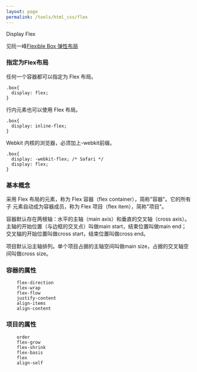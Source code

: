 ```yaml
---
layout: page
permalink: /tools/html_css/flex
---
```


Display Flex

见阮一峰[Flexible Box 弹性布局](http://www.ruanyifeng.com/blog/2015/07/flex-grammar.html)

### 指定为Flex布局

任何一个容器都可以指定为 Flex 布局。

    .box{
      display: flex;
    }

行内元素也可以使用 Flex 布局。

    .box{
      display: inline-flex;
    }

Webkit 内核的浏览器，必须加上-webkit前缀。

    .box{
      display: -webkit-flex; /* Safari */
      display: flex;
    }


### 基本概念
采用 Flex 布局的元素，称为 Flex 容器（flex container），简称"容器"。它的所有子
元素自动成为容器成员，称为 Flex 项目（flex item），简称"项目"。

容器默认存在两根轴：水平的主轴（main axis）和垂直的交叉轴（cross axis）。
主轴的开始位置（与边框的交叉点）叫做main start，结束位置叫做main end；
交叉轴的开始位置叫做cross start，结束位置叫做cross end。

项目默认沿主轴排列。单个项目占据的主轴空间叫做main size，占据的交叉轴空间叫做cross size。

### 容器的属性

        flex-direction
        flex-wrap
        flex-flow
        justify-content
        align-items
        align-content

### 项目的属性

        order
        flex-grow
        flex-shrink
        flex-basis
        flex
        align-self


